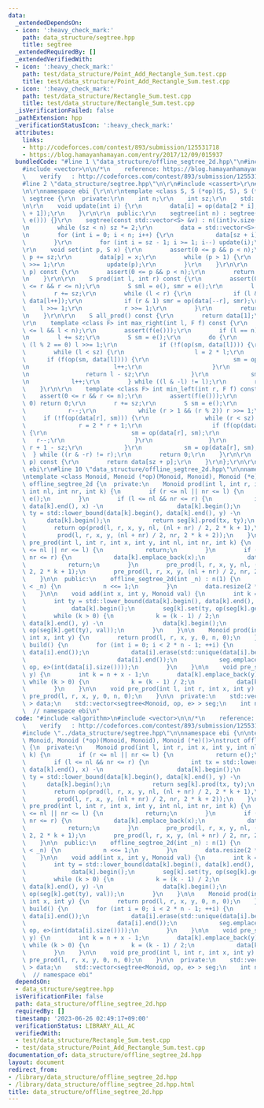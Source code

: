 ```yaml
---
data:
  _extendedDependsOn:
  - icon: ':heavy_check_mark:'
    path: data_structure/segtree.hpp
    title: segtree
  _extendedRequiredBy: []
  _extendedVerifiedWith:
  - icon: ':heavy_check_mark:'
    path: test/data_structure/Point_Add_Rectangle_Sum.test.cpp
    title: test/data_structure/Point_Add_Rectangle_Sum.test.cpp
  - icon: ':heavy_check_mark:'
    path: test/data_structure/Rectangle_Sum.test.cpp
    title: test/data_structure/Rectangle_Sum.test.cpp
  _isVerificationFailed: false
  _pathExtension: hpp
  _verificationStatusIcon: ':heavy_check_mark:'
  attributes:
    links:
    - http://codeforces.com/contest/893/submission/125531718
    - https://blog.hamayanhamayan.com/entry/2017/12/09/015937
  bundledCode: "#line 1 \"data_structure/offline_segtree_2d.hpp\"\n#include <algorithm>\n\
    #include <vector>\n\n/*\n    reference: https://blog.hamayanhamayan.com/entry/2017/12/09/015937\n\
    \    verify   : http://codeforces.com/contest/893/submission/125531718\n*/\n\n\
    #line 2 \"data_structure/segtree.hpp\"\n\r\n#include <cassert>\r\n#line 5 \"data_structure/segtree.hpp\"\
    \n\r\nnamespace ebi {\r\n\r\ntemplate <class S, S (*op)(S, S), S (*e)()> struct\
    \ segtree {\r\n  private:\r\n    int n;\r\n    int sz;\r\n    std::vector<S> data;\r\
    \n\r\n    void update(int i) {\r\n        data[i] = op(data[2 * i], data[2 * i\
    \ + 1]);\r\n    }\r\n\r\n  public:\r\n    segtree(int n) : segtree(std::vector<S>(n,\
    \ e())) {}\r\n    segtree(const std::vector<S> &v) : n((int)v.size()), sz(1) {\r\
    \n        while (sz < n) sz *= 2;\r\n        data = std::vector<S>(2 * sz, e());\r\
    \n        for (int i = 0; i < n; i++) {\r\n            data[sz + i] = v[i];\r\n\
    \        }\r\n        for (int i = sz - 1; i >= 1; i--) update(i);\r\n    }\r\n\
    \r\n    void set(int p, S x) {\r\n        assert(0 <= p && p < n);\r\n       \
    \ p += sz;\r\n        data[p] = x;\r\n        while (p > 1) {\r\n            p\
    \ >>= 1;\r\n            update(p);\r\n        }\r\n    }\r\n\r\n    S get(int\
    \ p) const {\r\n        assert(0 <= p && p < n);\r\n        return data[p + sz];\r\
    \n    }\r\n\r\n    S prod(int l, int r) const {\r\n        assert(0 <= l && l\
    \ <= r && r <= n);\r\n        S sml = e(), smr = e();\r\n        l += sz;\r\n\
    \        r += sz;\r\n        while (l < r) {\r\n            if (l & 1) sml = op(sml,\
    \ data[l++]);\r\n            if (r & 1) smr = op(data[--r], smr);\r\n        \
    \    l >>= 1;\r\n            r >>= 1;\r\n        }\r\n        return op(sml, smr);\r\
    \n    }\r\n\r\n    S all_prod() const {\r\n        return data[1];\r\n    }\r\n\
    \r\n    template <class F> int max_right(int l, F f) const {\r\n        assert(0\
    \ <= l && l < n);\r\n        assert(f(e()));\r\n        if (l == n) return n;\r\
    \n        l += sz;\r\n        S sm = e();\r\n        do {\r\n            while\
    \ (l % 2 == 0) l >>= 1;\r\n            if (!f(op(sm, data[l]))) {\r\n        \
    \        while (l < sz) {\r\n                    l = 2 * l;\r\n              \
    \      if (f(op(sm, data[l]))) {\r\n                        sm = op(sm, data[l]);\r\
    \n                        l++;\r\n                    }\r\n                }\r\
    \n                return l - sz;\r\n            }\r\n            sm = op(sm, data[l]);\r\
    \n            l++;\r\n        } while ((l & -l) != l);\r\n        return n;\r\n\
    \    }\r\n\r\n    template <class F> int min_left(int r, F f) const {\r\n    \
    \    assert(0 <= r && r <= n);\r\n        assert(f(e()));\r\n        if (r ==\
    \ 0) return 0;\r\n        r += sz;\r\n        S sm = e();\r\n        do {\r\n\
    \            r--;\r\n            while (r > 1 && (r % 2)) r >>= 1;\r\n       \
    \     if (!f(op(data[r], sm))) {\r\n                while (r < sz) {\r\n     \
    \               r = 2 * r + 1;\r\n                    if (f(op(data[r], sm)))\
    \ {\r\n                        sm = op(data[r], sm);\r\n                     \
    \   r--;\r\n                    }\r\n                }\r\n                return\
    \ r + 1 - sz;\r\n            }\r\n            sm = op(data[r], sm);\r\n      \
    \  } while ((r & -r) != r);\r\n        return 0;\r\n    }\r\n\r\n    S operator[](int\
    \ p) const {\r\n        return data[sz + p];\r\n    }\r\n};\r\n\r\n}  // namespace\
    \ ebi\r\n#line 10 \"data_structure/offline_segtree_2d.hpp\"\n\nnamespace ebi {\n\
    \ntemplate <class Monoid, Monoid (*op)(Monoid, Monoid), Monoid (*e)()>\nstruct\
    \ offline_segtree_2d {\n  private:\n    Monoid prod(int l, int r, int x, int y,\
    \ int nl, int nr, int k) {\n        if (r <= nl || nr <= l) {\n            return\
    \ e();\n        }\n        if (l <= nl && nr <= r) {\n            int tx = std::lower_bound(data[k].begin(),\
    \ data[k].end(), x) -\n                     data[k].begin();\n            int\
    \ ty = std::lower_bound(data[k].begin(), data[k].end(), y) -\n               \
    \      data[k].begin();\n            return seg[k].prod(tx, ty);\n        }\n\
    \        return op(prod(l, r, x, y, nl, (nl + nr) / 2, 2 * k + 1),\n         \
    \         prod(l, r, x, y, (nl + nr) / 2, nr, 2 * k + 2));\n    }\n\n    void\
    \ pre_prod(int l, int r, int x, int y, int nl, int nr, int k) {\n        if (r\
    \ <= nl || nr <= l) {\n            return;\n        }\n        if (l <= nl &&\
    \ nr <= r) {\n            data[k].emplace_back(x);\n            data[k].emplace_back(y);\n\
    \            return;\n        }\n        pre_prod(l, r, x, y, nl, (nl + nr) /\
    \ 2, 2 * k + 1);\n        pre_prod(l, r, x, y, (nl + nr) / 2, nr, 2 * k + 2);\n\
    \    }\n\n  public:\n    offline_segtree_2d(int _n) : n(1) {\n        while (n\
    \ < _n) {\n            n <<= 1;\n        }\n        data.resize(2 * n - 1);\n\
    \    }\n\n    void add(int x, int y, Monoid val) {\n        int k = n + x - 1;\n\
    \        int ty = std::lower_bound(data[k].begin(), data[k].end(), y) -\n    \
    \             data[k].begin();\n        seg[k].set(ty, op(seg[k].get(ty), val));\n\
    \        while (k > 0) {\n            k = (k - 1) / 2;\n            ty = std::lower_bound(data[k].begin(),\
    \ data[k].end(), y) -\n                 data[k].begin();\n            seg[k].set(ty,\
    \ op(seg[k].get(ty), val));\n        }\n    }\n\n    Monoid prod(int l, int r,\
    \ int x, int y) {\n        return prod(l, r, x, y, 0, n, 0);\n    }\n\n    void\
    \ build() {\n        for (int i = 0; i < 2 * n - 1; ++i) {\n            std::sort(data[i].begin(),\
    \ data[i].end());\n            data[i].erase(std::unique(data[i].begin(), data[i].end()),\n\
    \                          data[i].end());\n            seg.emplace_back(segtree<Monoid,\
    \ op, e>(int(data[i].size())));\n        }\n    }\n\n    void pre_set(int x, int\
    \ y) {\n        int k = n + x - 1;\n        data[k].emplace_back(y);\n       \
    \ while (k > 0) {\n            k = (k - 1) / 2;\n            data[k].emplace_back(y);\n\
    \        }\n    }\n\n    void pre_prod(int l, int r, int x, int y) {\n       \
    \ pre_prod(l, r, x, y, 0, n, 0);\n    }\n\n  private:\n    std::vector<std::vector<Monoid>\
    \ > data;\n    std::vector<segtree<Monoid, op, e> > seg;\n    int n;\n};\n\n}\
    \  // namespace ebi\n"
  code: "#include <algorithm>\n#include <vector>\n\n/*\n    reference: https://blog.hamayanhamayan.com/entry/2017/12/09/015937\n\
    \    verify   : http://codeforces.com/contest/893/submission/125531718\n*/\n\n\
    #include \"../data_structure/segtree.hpp\"\n\nnamespace ebi {\n\ntemplate <class\
    \ Monoid, Monoid (*op)(Monoid, Monoid), Monoid (*e)()>\nstruct offline_segtree_2d\
    \ {\n  private:\n    Monoid prod(int l, int r, int x, int y, int nl, int nr, int\
    \ k) {\n        if (r <= nl || nr <= l) {\n            return e();\n        }\n\
    \        if (l <= nl && nr <= r) {\n            int tx = std::lower_bound(data[k].begin(),\
    \ data[k].end(), x) -\n                     data[k].begin();\n            int\
    \ ty = std::lower_bound(data[k].begin(), data[k].end(), y) -\n               \
    \      data[k].begin();\n            return seg[k].prod(tx, ty);\n        }\n\
    \        return op(prod(l, r, x, y, nl, (nl + nr) / 2, 2 * k + 1),\n         \
    \         prod(l, r, x, y, (nl + nr) / 2, nr, 2 * k + 2));\n    }\n\n    void\
    \ pre_prod(int l, int r, int x, int y, int nl, int nr, int k) {\n        if (r\
    \ <= nl || nr <= l) {\n            return;\n        }\n        if (l <= nl &&\
    \ nr <= r) {\n            data[k].emplace_back(x);\n            data[k].emplace_back(y);\n\
    \            return;\n        }\n        pre_prod(l, r, x, y, nl, (nl + nr) /\
    \ 2, 2 * k + 1);\n        pre_prod(l, r, x, y, (nl + nr) / 2, nr, 2 * k + 2);\n\
    \    }\n\n  public:\n    offline_segtree_2d(int _n) : n(1) {\n        while (n\
    \ < _n) {\n            n <<= 1;\n        }\n        data.resize(2 * n - 1);\n\
    \    }\n\n    void add(int x, int y, Monoid val) {\n        int k = n + x - 1;\n\
    \        int ty = std::lower_bound(data[k].begin(), data[k].end(), y) -\n    \
    \             data[k].begin();\n        seg[k].set(ty, op(seg[k].get(ty), val));\n\
    \        while (k > 0) {\n            k = (k - 1) / 2;\n            ty = std::lower_bound(data[k].begin(),\
    \ data[k].end(), y) -\n                 data[k].begin();\n            seg[k].set(ty,\
    \ op(seg[k].get(ty), val));\n        }\n    }\n\n    Monoid prod(int l, int r,\
    \ int x, int y) {\n        return prod(l, r, x, y, 0, n, 0);\n    }\n\n    void\
    \ build() {\n        for (int i = 0; i < 2 * n - 1; ++i) {\n            std::sort(data[i].begin(),\
    \ data[i].end());\n            data[i].erase(std::unique(data[i].begin(), data[i].end()),\n\
    \                          data[i].end());\n            seg.emplace_back(segtree<Monoid,\
    \ op, e>(int(data[i].size())));\n        }\n    }\n\n    void pre_set(int x, int\
    \ y) {\n        int k = n + x - 1;\n        data[k].emplace_back(y);\n       \
    \ while (k > 0) {\n            k = (k - 1) / 2;\n            data[k].emplace_back(y);\n\
    \        }\n    }\n\n    void pre_prod(int l, int r, int x, int y) {\n       \
    \ pre_prod(l, r, x, y, 0, n, 0);\n    }\n\n  private:\n    std::vector<std::vector<Monoid>\
    \ > data;\n    std::vector<segtree<Monoid, op, e> > seg;\n    int n;\n};\n\n}\
    \  // namespace ebi"
  dependsOn:
  - data_structure/segtree.hpp
  isVerificationFile: false
  path: data_structure/offline_segtree_2d.hpp
  requiredBy: []
  timestamp: '2023-06-26 02:49:17+09:00'
  verificationStatus: LIBRARY_ALL_AC
  verifiedWith:
  - test/data_structure/Rectangle_Sum.test.cpp
  - test/data_structure/Point_Add_Rectangle_Sum.test.cpp
documentation_of: data_structure/offline_segtree_2d.hpp
layout: document
redirect_from:
- /library/data_structure/offline_segtree_2d.hpp
- /library/data_structure/offline_segtree_2d.hpp.html
title: data_structure/offline_segtree_2d.hpp
---
```

